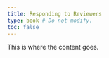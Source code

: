 ```yaml
---
title: Responding to Reviewers
type: book # Do not modify.
toc: false
---
```


This is where the content goes. 


